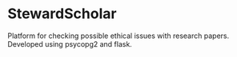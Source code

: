 # StewardScholar
Platform for checking possible ethical issues with research papers. Developed using psycopg2 and flask.
